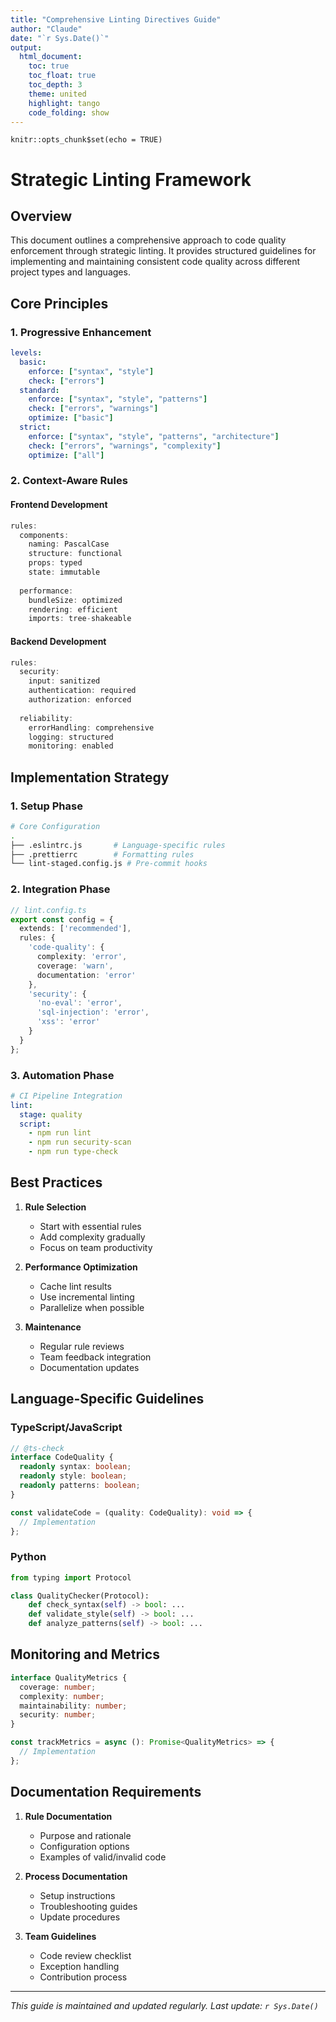 ```yaml
---
title: "Comprehensive Linting Directives Guide"
author: "Claude"
date: "`r Sys.Date()`"
output:
  html_document:
    toc: true
    toc_float: true
    toc_depth: 3
    theme: united
    highlight: tango
    code_folding: show
---
```


```{r setup, include=FALSE}
knitr::opts_chunk$set(echo = TRUE)
```

# Strategic Linting Framework

## Overview
This document outlines a comprehensive approach to code quality enforcement through strategic linting. It provides structured guidelines for implementing and maintaining consistent code quality across different project types and languages.

## Core Principles

### 1. Progressive Enhancement
```yaml
levels:
  basic:
    enforce: ["syntax", "style"]
    check: ["errors"]
  standard:
    enforce: ["syntax", "style", "patterns"]
    check: ["errors", "warnings"]
    optimize: ["basic"]
  strict:
    enforce: ["syntax", "style", "patterns", "architecture"]
    check: ["errors", "warnings", "complexity"]
    optimize: ["all"]
```

### 2. Context-Aware Rules

#### Frontend Development
```typescript
rules:
  components:
    naming: PascalCase
    structure: functional
    props: typed
    state: immutable
  
  performance:
    bundleSize: optimized
    rendering: efficient
    imports: tree-shakeable
```

#### Backend Development
```typescript
rules:
  security:
    input: sanitized
    authentication: required
    authorization: enforced
  
  reliability:
    errorHandling: comprehensive
    logging: structured
    monitoring: enabled
```

## Implementation Strategy

### 1. Setup Phase
```bash
# Core Configuration
.
├── .eslintrc.js       # Language-specific rules
├── .prettierrc        # Formatting rules
└── lint-staged.config.js # Pre-commit hooks
```

### 2. Integration Phase
```typescript
// lint.config.ts
export const config = {
  extends: ['recommended'],
  rules: {
    'code-quality': {
      complexity: 'error',
      coverage: 'warn',
      documentation: 'error'
    },
    'security': {
      'no-eval': 'error',
      'sql-injection': 'error',
      'xss': 'error'
    }
  }
};
```

### 3. Automation Phase
```yaml
# CI Pipeline Integration
lint:
  stage: quality
  script:
    - npm run lint
    - npm run security-scan
    - npm run type-check
```

## Best Practices

1. **Rule Selection**
   - Start with essential rules
   - Add complexity gradually
   - Focus on team productivity

2. **Performance Optimization**
   - Cache lint results
   - Use incremental linting
   - Parallelize when possible

3. **Maintenance**
   - Regular rule reviews
   - Team feedback integration
   - Documentation updates

## Language-Specific Guidelines

### TypeScript/JavaScript
```typescript
// @ts-check
interface CodeQuality {
  readonly syntax: boolean;
  readonly style: boolean;
  readonly patterns: boolean;
}

const validateCode = (quality: CodeQuality): void => {
  // Implementation
};
```

### Python
```python
from typing import Protocol

class QualityChecker(Protocol):
    def check_syntax(self) -> bool: ...
    def validate_style(self) -> bool: ...
    def analyze_patterns(self) -> bool: ...
```

## Monitoring and Metrics

```typescript
interface QualityMetrics {
  coverage: number;
  complexity: number;
  maintainability: number;
  security: number;
}

const trackMetrics = async (): Promise<QualityMetrics> => {
  // Implementation
};
```

## Documentation Requirements

1. **Rule Documentation**
   - Purpose and rationale
   - Configuration options
   - Examples of valid/invalid code

2. **Process Documentation**
   - Setup instructions
   - Troubleshooting guides
   - Update procedures

3. **Team Guidelines**
   - Code review checklist
   - Exception handling
   - Contribution process

---

*This guide is maintained and updated regularly. Last update: `r Sys.Date()`*